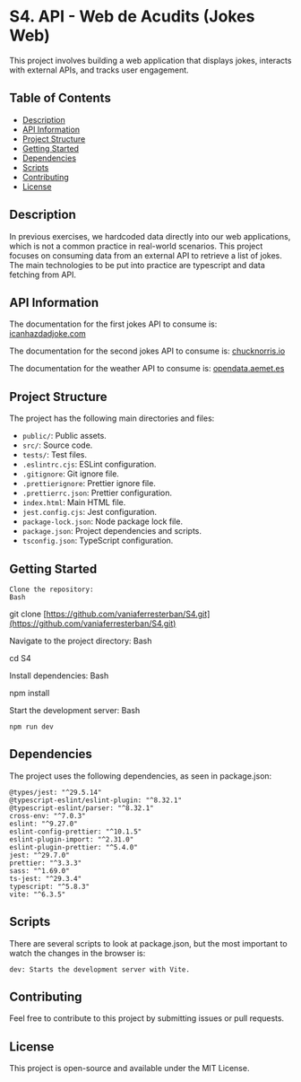 # S4. API - Web de Acudits (Jokes Web)

This project involves building a web application that displays jokes, interacts with external APIs, and tracks user engagement.

## Table of Contents

* [Description](#description)
* [API Information](#api-information)
* [Project Structure](#project-structure)
* [Getting Started](#getting-started)
* [Dependencies](#dependencies)
* [Scripts](#scripts)
* [Contributing](#contributing)
* [License](#license)

## Description

In previous exercises, we hardcoded data directly into our web applications, which is not a common practice in real-world scenarios. This project focuses on consuming data from an external API to retrieve a list of jokes. The main technologies to be put into practice are typescript and data fetching from API.

## API Information

The documentation for the first jokes API to consume is:
[icanhazdadjoke.com](https://icanhazdadjoke.com/)

The documentation for the second jokes API to consume is:
[chucknorris.io](https://api.chucknorris.io/) 

The documentation for the weather API to consume is:
[opendata.aemet.es](https://opendata.aemet.es/centrodedescargas/inicio) 

## Project Structure

The project has the following main directories and files:

* `public/`: Public assets.
* `src/`: Source code.
* `tests/`: Test files.
* `.eslintrc.cjs`: ESLint configuration.
* `.gitignore`: Git ignore file.
* `.prettierignore`: Prettier ignore file.
* `.prettierrc.json`: Prettier configuration.
* `index.html`: Main HTML file.
* `jest.config.cjs`: Jest configuration.
* `package-lock.json`: Node package lock file.
* `package.json`: Project dependencies and scripts.
* `tsconfig.json`: TypeScript configuration.

## Getting Started

    Clone the repository:
    Bash

git clone [https://github.com/vaniaferresterban/S4.git](https://github.com/vaniaferresterban/S4.git)

Navigate to the project directory:
Bash

cd S4

Install dependencies:
Bash

npm install

Start the development server:
Bash

    npm run dev

## Dependencies

The project uses the following dependencies, as seen in package.json:

    @types/jest: "^29.5.14"
    @typescript-eslint/eslint-plugin: "^8.32.1"
    @typescript-eslint/parser: "^8.32.1"
    cross-env: "^7.0.3"
    eslint: "^9.27.0"
    eslint-config-prettier: "^10.1.5"
    eslint-plugin-import: "^2.31.0"
    eslint-plugin-prettier: "^5.4.0"
    jest: "^29.7.0"
    prettier: "^3.3.3"
    sass: "^1.69.0"
    ts-jest: "^29.3.4"
    typescript: "^5.8.3"
    vite: "^6.3.5"

## Scripts
There are several scripts to look at package.json, but the most important to watch the changes in the browser is:

    dev: Starts the development server with Vite.

## Contributing

Feel free to contribute to this project by submitting issues or pull requests.

## License

This project is open-source and available under the MIT License.
